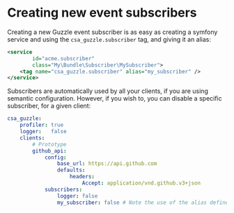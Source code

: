 Creating new event subscribers
==============================

Creating a new Guzzle event subscriber is as easy as creating a symfony service
and using the `csa_guzzle.subscriber` tag, and giving it an alias:

```xml
<service
        id="acme.subscriber"
        class="My\Bundle\Subscriber\MySubscriber">
    <tag name="csa_guzzle.subscriber" alias="my_subscriber" />
</service>
```

Subscribers are automatically used by all your clients, if you are using semantic configuration.
However, if you wish to, you can disable a specific subscriber, for a given client:

```yml
csa_guzzle:
    profiler: true
    logger:   false
    clients:
        # Prototype
        github_api:
            config:
                base_url: https://api.github.com
                defaults:
                    headers:
                        Accept: application/vnd.github.v3+json
            subscribers:
                logger: false
                my_subscriber: false # Note the use of the alias defined earlier in the service definition.
```
